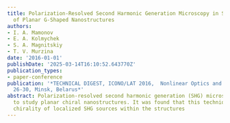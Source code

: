 ```yaml
---
title: Polarization-Resolved Second Harmonic Generation Microscopy in Studies of Chirality
  of Planar G-Shaped Nanostructures
authors:
- I. A. Mamonov
- E. A. Kolmychek
- S. A. Magnitskiy
- T. V. Murzina
date: '2016-01-01'
publishDate: '2025-03-14T16:10:52.643770Z'
publication_types:
- paper-conference
publication: '*TECHNICAL DIGEST, ICONO/LAT 2016,  Nonlinear Optics and Novel Phenomena,  September
  26-30, Minsk, Belarus*'
abstract: Polarization-resolved second harmonic generation (SHG) microscopy is applied
  to study planar chiral nanostructures. It was found that this technique reveals
  chirality of localized SHG sources within the structures
---
```


